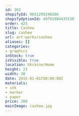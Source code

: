 ```yaml
---
id: 162
shopifyId: 9631299240266
shopifyOptionId: 49791984435530
order: 425
title: Cashew
slug: cashew
url: art-works/cashew
aliases: []
categories:
- graphics
inStock: true
isVisible: true
location: Ukraine/Home
height: 21
width: 30
date: 2015-01-01T00:00:00Z
materials:
- ink
- marker
- paper
price: 200
mainImage: cashew.jpg
---
```


